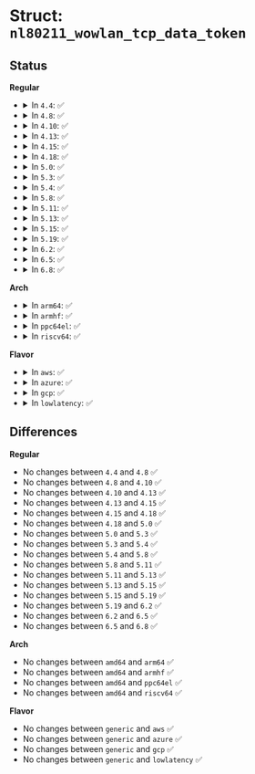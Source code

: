 # Struct: <code>nl80211_wowlan_tcp_data_token</code>

## Status
<b>Regular</b>
<ul>
<li>
<details>
<summary>In <code>4.4</code>: ✅</summary>

```c
struct nl80211_wowlan_tcp_data_token {
    __u32 offset;
    __u32 len;
    __u8 token_stream[0];
};
```
</details>
</li>
<li>
<details>
<summary>In <code>4.8</code>: ✅</summary>

```c
struct nl80211_wowlan_tcp_data_token {
    __u32 offset;
    __u32 len;
    __u8 token_stream[0];
};
```
</details>
</li>
<li>
<details>
<summary>In <code>4.10</code>: ✅</summary>

```c
struct nl80211_wowlan_tcp_data_token {
    __u32 offset;
    __u32 len;
    __u8 token_stream[0];
};
```
</details>
</li>
<li>
<details>
<summary>In <code>4.13</code>: ✅</summary>

```c
struct nl80211_wowlan_tcp_data_token {
    __u32 offset;
    __u32 len;
    __u8 token_stream[0];
};
```
</details>
</li>
<li>
<details>
<summary>In <code>4.15</code>: ✅</summary>

```c
struct nl80211_wowlan_tcp_data_token {
    __u32 offset;
    __u32 len;
    __u8 token_stream[0];
};
```
</details>
</li>
<li>
<details>
<summary>In <code>4.18</code>: ✅</summary>

```c
struct nl80211_wowlan_tcp_data_token {
    __u32 offset;
    __u32 len;
    __u8 token_stream[0];
};
```
</details>
</li>
<li>
<details>
<summary>In <code>5.0</code>: ✅</summary>

```c
struct nl80211_wowlan_tcp_data_token {
    __u32 offset;
    __u32 len;
    __u8 token_stream[0];
};
```
</details>
</li>
<li>
<details>
<summary>In <code>5.3</code>: ✅</summary>

```c
struct nl80211_wowlan_tcp_data_token {
    __u32 offset;
    __u32 len;
    __u8 token_stream[0];
};
```
</details>
</li>
<li>
<details>
<summary>In <code>5.4</code>: ✅</summary>

```c
struct nl80211_wowlan_tcp_data_token {
    __u32 offset;
    __u32 len;
    __u8 token_stream[0];
};
```
</details>
</li>
<li>
<details>
<summary>In <code>5.8</code>: ✅</summary>

```c
struct nl80211_wowlan_tcp_data_token {
    __u32 offset;
    __u32 len;
    __u8 token_stream[0];
};
```
</details>
</li>
<li>
<details>
<summary>In <code>5.11</code>: ✅</summary>

```c
struct nl80211_wowlan_tcp_data_token {
    __u32 offset;
    __u32 len;
    __u8 token_stream[0];
};
```
</details>
</li>
<li>
<details>
<summary>In <code>5.13</code>: ✅</summary>

```c
struct nl80211_wowlan_tcp_data_token {
    __u32 offset;
    __u32 len;
    __u8 token_stream[0];
};
```
</details>
</li>
<li>
<details>
<summary>In <code>5.15</code>: ✅</summary>

```c
struct nl80211_wowlan_tcp_data_token {
    __u32 offset;
    __u32 len;
    __u8 token_stream[0];
};
```
</details>
</li>
<li>
<details>
<summary>In <code>5.19</code>: ✅</summary>

```c
struct nl80211_wowlan_tcp_data_token {
    __u32 offset;
    __u32 len;
    __u8 token_stream[0];
};
```
</details>
</li>
<li>
<details>
<summary>In <code>6.2</code>: ✅</summary>

```c
struct nl80211_wowlan_tcp_data_token {
    __u32 offset;
    __u32 len;
    __u8 token_stream[0];
};
```
</details>
</li>
<li>
<details>
<summary>In <code>6.5</code>: ✅</summary>

```c
struct nl80211_wowlan_tcp_data_token {
    __u32 offset;
    __u32 len;
    __u8 token_stream[0];
};
```
</details>
</li>
<li>
<details>
<summary>In <code>6.8</code>: ✅</summary>

```c
struct nl80211_wowlan_tcp_data_token {
    __u32 offset;
    __u32 len;
    __u8 token_stream[0];
};
```
</details>
</li>
</ul>
<b>Arch</b>
<ul>
<li>
<details>
<summary>In <code>arm64</code>: ✅</summary>

```c
struct nl80211_wowlan_tcp_data_token {
    __u32 offset;
    __u32 len;
    __u8 token_stream[0];
};
```
</details>
</li>
<li>
<details>
<summary>In <code>armhf</code>: ✅</summary>

```c
struct nl80211_wowlan_tcp_data_token {
    __u32 offset;
    __u32 len;
    __u8 token_stream[0];
};
```
</details>
</li>
<li>
<details>
<summary>In <code>ppc64el</code>: ✅</summary>

```c
struct nl80211_wowlan_tcp_data_token {
    __u32 offset;
    __u32 len;
    __u8 token_stream[0];
};
```
</details>
</li>
<li>
<details>
<summary>In <code>riscv64</code>: ✅</summary>

```c
struct nl80211_wowlan_tcp_data_token {
    __u32 offset;
    __u32 len;
    __u8 token_stream[0];
};
```
</details>
</li>
</ul>
<b>Flavor</b>
<ul>
<li>
<details>
<summary>In <code>aws</code>: ✅</summary>

```c
struct nl80211_wowlan_tcp_data_token {
    __u32 offset;
    __u32 len;
    __u8 token_stream[0];
};
```
</details>
</li>
<li>
<details>
<summary>In <code>azure</code>: ✅</summary>

```c
struct nl80211_wowlan_tcp_data_token {
    __u32 offset;
    __u32 len;
    __u8 token_stream[0];
};
```
</details>
</li>
<li>
<details>
<summary>In <code>gcp</code>: ✅</summary>

```c
struct nl80211_wowlan_tcp_data_token {
    __u32 offset;
    __u32 len;
    __u8 token_stream[0];
};
```
</details>
</li>
<li>
<details>
<summary>In <code>lowlatency</code>: ✅</summary>

```c
struct nl80211_wowlan_tcp_data_token {
    __u32 offset;
    __u32 len;
    __u8 token_stream[0];
};
```
</details>
</li>
</ul>

## Differences
<b>Regular</b>
<ul>
<li>
No changes between <code>4.4</code> and <code>4.8</code> ✅
</li>
<li>
No changes between <code>4.8</code> and <code>4.10</code> ✅
</li>
<li>
No changes between <code>4.10</code> and <code>4.13</code> ✅
</li>
<li>
No changes between <code>4.13</code> and <code>4.15</code> ✅
</li>
<li>
No changes between <code>4.15</code> and <code>4.18</code> ✅
</li>
<li>
No changes between <code>4.18</code> and <code>5.0</code> ✅
</li>
<li>
No changes between <code>5.0</code> and <code>5.3</code> ✅
</li>
<li>
No changes between <code>5.3</code> and <code>5.4</code> ✅
</li>
<li>
No changes between <code>5.4</code> and <code>5.8</code> ✅
</li>
<li>
No changes between <code>5.8</code> and <code>5.11</code> ✅
</li>
<li>
No changes between <code>5.11</code> and <code>5.13</code> ✅
</li>
<li>
No changes between <code>5.13</code> and <code>5.15</code> ✅
</li>
<li>
No changes between <code>5.15</code> and <code>5.19</code> ✅
</li>
<li>
No changes between <code>5.19</code> and <code>6.2</code> ✅
</li>
<li>
No changes between <code>6.2</code> and <code>6.5</code> ✅
</li>
<li>
No changes between <code>6.5</code> and <code>6.8</code> ✅
</li>
</ul>
<b>Arch</b>
<ul>
<li>
No changes between <code>amd64</code> and <code>arm64</code> ✅
</li>
<li>
No changes between <code>amd64</code> and <code>armhf</code> ✅
</li>
<li>
No changes between <code>amd64</code> and <code>ppc64el</code> ✅
</li>
<li>
No changes between <code>amd64</code> and <code>riscv64</code> ✅
</li>
</ul>
<b>Flavor</b>
<ul>
<li>
No changes between <code>generic</code> and <code>aws</code> ✅
</li>
<li>
No changes between <code>generic</code> and <code>azure</code> ✅
</li>
<li>
No changes between <code>generic</code> and <code>gcp</code> ✅
</li>
<li>
No changes between <code>generic</code> and <code>lowlatency</code> ✅
</li>
</ul>
